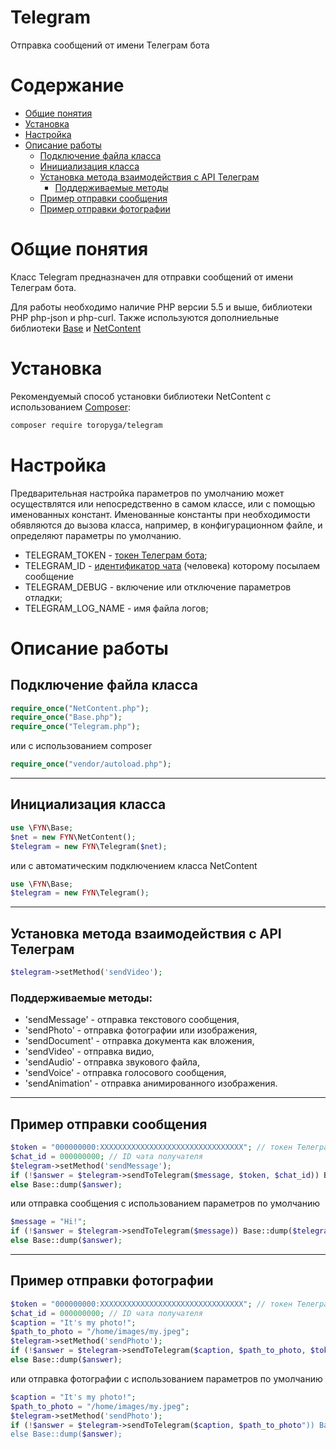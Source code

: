 # Telegram
Отправка сообщений от имени Телеграм бота

# Содержание

- [Общие понятия](#общие-понятия)
- [Установка](#Установка)
- [Настройка](#Настройка)
- [Описание работы](#описание-работы)
    - [Подключение файла класса](#Подключение-файла-класса)
    - [Инициализация класса](#Инициализация-класса)
    - [Установка метода взаимодействия с API Телеграм](#Установка-метода-взаимодействия-с-API-Телеграм)
        - [Поддерживаемые методы](#Поддерживаемые-методы:)
    - [Пример отправки сообщения](#Пример-отправки-сообщения)
    - [Пример отправки фотографии](#Пример-отправки-фотографии)

# Общие понятия

Класс Telegram предназначен для отправки сообщений от имени Телеграм бота.

Для работы необходимо наличие PHP версии 5.5 и выше, библиотеки PHP php-json и php-curl.
Также используются дополниельные библиотеки [Base](https://github.com/Toropyga/Base) и [NetContent](https://github.com/Toropyga/NetContent)

# Установка

Рекомендуемый способ установки библиотеки NetContent с использованием [Composer](http://getcomposer.org/):

```bash
composer require toropyga/telegram
```

# Настройка
Предварительная настройка параметров по умолчанию может осуществлятся или непосредственно в самом классе, или с помощью именованных констант.
Именованные константы при необходимости обявляются до вызова класса, например, в конфигурационном файле, и определяют параметры по умолчанию.
* TELEGRAM_TOKEN - [токен Телеграм бота](https://core.telegram.org/bots/api#authorizing-your-bot);
* TELEGRAM_ID - [идентификатор чата](https://t.me/username_to_id_bot) (человека) которому посылаем сообщение
* TELEGRAM_DEBUG - включение или отключение параметров отладки;
* TELEGRAM_LOG_NAME - имя файла логов;

# Описание работы

## Подключение файла класса
```php
require_once("NetContent.php");
require_once("Base.php");
require_once("Telegram.php");
```
или с использованием composer
```php
require_once("vendor/autoload.php");
```
---
## Инициализация класса
```php
use \FYN\Base;
$net = new FYN\NetContent();
$telegram = new FYN\Telegram($net);
```
или с автоматическим подключением класса NetContent
```php
use \FYN\Base;
$telegram = new FYN\Telegram();
```
---
## Установка метода взаимодействия с API Телеграм
```php
$telegram->setMethod('sendVideo');
```
### Поддерживаемые методы:
* 'sendMessage' - отправка текстового сообщения,
* 'sendPhoto' - отправка фотографии или изображения,
* 'sendDocument' - отправка документа как вложения,
* 'sendVideo' - отправка видио,
* 'sendAudio' - отправка звукового файла,
* 'sendVoice' - отправка голосового сообщения,
* 'sendAnimation' - отправка анимированного изображения.
---
## Пример отправки сообщения
```php
$token = "000000000:XXXXXXXXXXXXXXXXXXXXXXXXXXXXXXXX"; // токен Телеграм бота
$chat_id = 000000000; // ID чата получателя
$telegram->setMethod('sendMessage');
if (!$answer = $telegram->sendToTelegram($message, $token, $chat_id)) Base::dump($telegram->getLogs());
else Base::dump($answer);
```
или отправка сообщения с использованием параметров по умолчанию
```php
$message = "Hi!";
if (!$answer = $telegram->sendToTelegram($message)) Base::dump($telegram->getLogs());
else Base::dump($answer);
```
---
## Пример отправки фотографии
```php
$token = "000000000:XXXXXXXXXXXXXXXXXXXXXXXXXXXXXXXX"; // токен Телеграм бота
$chat_id = 000000000; // ID чата получателя
$caption = "It's my photo!";
$path_to_photo = "/home/images/my.jpeg";
$telegram->setMethod('sendPhoto');
if (!$answer = $telegram->sendToTelegram($caption, $path_to_photo, $token, $chat_id)) Base::dump($telegram->getLogs());
else Base::dump($answer);
```
или отправка фотографии с использованием параметров по умолчанию
```php
$caption = "It's my photo!";
$path_to_photo = "/home/images/my.jpeg";
$telegram->setMethod('sendPhoto');
if (!$answer = $telegram->sendToTelegram($caption, $path_to_photo")) Base::dump($telegram->getLogs());
else Base::dump($answer);
```